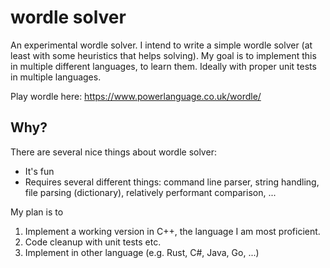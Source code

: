 # wordle solver

An experimental wordle solver. I intend to write a simple wordle solver (at least with some heuristics that helps solving). My goal is to implement
this in multiple different languages, to learn them. Ideally with proper unit tests in multiple languages.

Play wordle here: https://www.powerlanguage.co.uk/wordle/

## Why?

There are several nice things about wordle solver:

* It's fun
* Requires several different things: command line parser, string handling, file parsing (dictionary), relatively performant comparison, ...

My plan is to

1. Implement a working version in C++, the language I am most proficient.
2. Code cleanup with unit tests etc.
3. Implement in other language (e.g. Rust, C#, Java, Go, ...)

